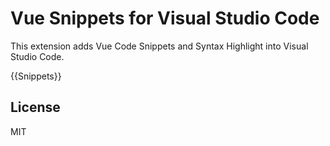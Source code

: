 # Vue Snippets for Visual Studio Code

This extension adds Vue Code Snippets and Syntax Highlight into Visual Studio Code.

{{Snippets}}

## License

MIT
